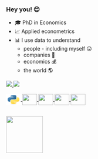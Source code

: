 ### Hey you! 😊

 - 🎓 PhD in Economics 
 - 📈 Applied econometrics
 - 📊 I use data to understand 
     - people - including myself 😜
     - companies 🏢
     - economics 💰
     - the world 🌎

  
<div>
   <a href="https://github.com/raissabraganca">
  <img height="180em" src="https://github-readme-stats.vercel.app/api?username=raissabraganca&show_icons=true&theme=slateorange&include_all_commits=true&count_private=true"/>
  <img height="180em" src="https://github-readme-stats.vercel.app/api/top-langs/?username=raissabraganca&layout=compact&langs_count=7&theme=slateorange"/>
</div>
  
<div style="display: inline_block"><br>
  <img align="center" height="30" width="40" src="https://raw.githubusercontent.com/devicons/devicon/master/icons/python/python-original.svg">
  <img align="center" height="30" width="40" src="https://cdn.jsdelivr.net/gh/devicons/devicon/icons/r/r-original.svg">
  <img align="center" height="30" width="40" src="https://cdn.jsdelivr.net/gh/devicons/devicon/icons/spss/spss-original.svg">
  <img align="center" height="30" width="40" src="https://cdn.jsdelivr.net/gh/devicons/devicon/icons/mysql/mysql-plain-wordmark.svg">
  <img align="center" height="30" width="40" src="https://cdn.jsdelivr.net/gh/devicons/devicon/icons/canva/canva-original.svg">
  
</div>
  
</div>
  
  ##
 
<div>   
  
<div>

   <a href="https://www.linkedin.com/in/raissabragan%C3%A7a/" target="_blank"><img align="center" height="100" width="100" src="https://cdn.jsdelivr.net/gh/devicons/devicon/icons/linkedin/linkedin-original-wordmark.svg" target="_blank"></a>

 </div>

